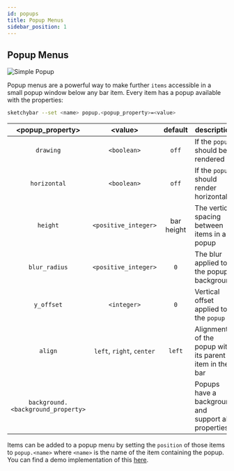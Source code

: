 ```yaml
---
id: popups
title: Popup Menus
sidebar_position: 1
---
```

## Popup Menus
![Simple Popup](https://user-images.githubusercontent.com/22680421/146688291-b8bc5e77-e6a2-42ee-bd9f-b3709c63d936.png)

Popup menus are a powerful way to make further `items` accessible in a small popup window below any bar item.
Every item has a popup available with the properties:

```bash
sketchybar --set <name> popup.<popup_property>=<value>
```

| <popup_property\>                  | <value\>                  | default    | description                                                  |
| :-------:                          | :------:                  | :-------:  | -----------                                                  |
| `drawing`                          | `<boolean>`               | `off`      | If the `popup` should be rendered                            |
| `horizontal`                       | `<boolean>`               | `off`      | If the `popup` should render horizontally                    |
| `height`                           | `<positive_integer>`      | bar height | The vertical spacing between items in a popup                |
| `blur_radius`                      | `<positive_integer>`      | `0`        | The blur applied to the popup background                     |
| `y_offset`                         | `<integer>`               | `0`        | Vertical offset applied to the `popup`                       |
| `align`                            | `left`, `right`, `center` | `left`     | Alignment of the popup with its parent item in the bar       |
| `background.<background_property>` |                           |            | Popups have a background and support all properties          |

Items can be added to a popup menu by setting the `position` of those items to `popup.<name>` where `<name>` is the name of the item containing the popup.
You can find a demo implementation of this [here](https://github.com/FelixKratz/SketchyBar/discussions/12?sort=new#discussioncomment-1843975).

